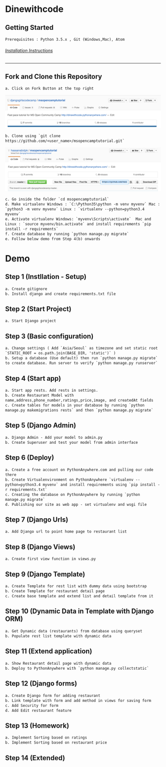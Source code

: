 # Dinewithcode

## Getting Started
	Prerequisites : Python 3.5.x , Git (Windows,Mac), Atom

###### [Installation Instructions](https://github.com/djangogirlscodecamp/msopencamptutorial/blob/master/INSTALL.md)
---
## Fork and Clone this Repository
	a. Click on Fork Button at the top right
<img src="images/fork.png" width="700">

	b. Clone using `git clone https://github.com/<user_name>/msopencamptutorial.git`

<img src="images/clone.png" width="700">

	c. Go inside the folder `cd msopencamptutorial`
	d. Make virtualenv Windows : `C:\Python35\python -m venv myvenv` Mac : `python3 -m venv myvenv` Linux : `virtualenv --python=python3.4 myvenv`
	e. Activate virtualenv Windows: `myvenv\Scripts\activate`  Mac and Linux : `source myvenv/bin.activate` and install requirements `pip install -r requirements`
	f. Create database by running `python manage.py migrate`
	e. Follow below demo from Step 4(b) onwards


# Demo

## Step 1 (Instllation - Setup)
	a. Create gitignore
	b. Install django and create requirements.txt file

## Step 2 (Start Project)
	a. Start Django project

## Step 3 (Basic configuration)
	a. Change settings ( Add `Asia/Seoul` as timezone and set static root `STATIC_ROOT = os.path.join(BASE_DIR, 'static')` )
	b. Setup a database (Use default) then run `python manage.py migrate` to create database. Run server to verify `python manage.py runserver`

## Step 4 (Start app)
	a. Start app rests. Add rests in settings.
	b. Create Restaurant Model with name,address,phone_number,ratings,price,image, and createdAt fields
	c. Create tables for models in your database by running `python manage.py makemigrations rests` and then `python manage.py migrate`

## Step 5 (Django Admin)
	a. Django Admin - Add your model to admin.py
	b. Create Superuser and test your model from admin interface

## Step 6 (Deploy)
	a. Create a free account on PythonAnywhere.com and pulling our code there
	b. Create Virtualenvironment on PythonAnywhere `virtualenv --python=python3.4 myvenv` and install requirements using `pip install -r requirements.txt`
	c. Creating the database on PythonAnywhere by running `python manage.py migrate`
	d. Publishing our site as web app - set virtualenv and wsgi file

## Step 7 (Django Urls)
	a. Add Django url to point home page to restaurant list

## Step 8 (Django Views)
	a. Create first view function in views.py

## Step 9 (Django Template)
 	a. Create Template for rest list with dummy data using bootstrap
	b. Create Template for restaurant detail page
	c. Create base template and extend list and detail template from it

## Step 10 (Dynamic Data in Template with Django ORM)
	a. Get Dynamic data (restaurants) from database using queryset
	b. Populate rest list template with dynamic data

## Step 11 (Extend application)
	a. Show Restaurant detail page with dynamic data
	b. Deploy to PythonAnywhere with `python manage.py collectstatic`

## Step 12 (Django forms)
	a. Create Django form for adding restaurant
	b. Link template with form and add method in views for saving form
	c. Add Security for form
	d. Add Edit restaurant feature

## Step 13 (Homework)
	a. Implement Sorting based on ratings
	b. Implement Sorting based on restaurant price

## Step 14 (Extended)
